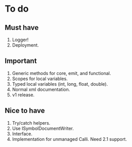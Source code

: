 # To do

## Must have

1. Logger!
1. Deployment.

## Important

1. Generic methods for core, emit, and functional.
1. Scopes for local variables.
1. Typed local variables (int, long, float, double).
1. Normal xml documentation.
1. v1 release.

## Nice to have

1. Try/catch helpers.
1. Use ISymbolDocumentWriter.
1. Interface.
1. Implementation for unmanaged Calli. Need 2.1 support.